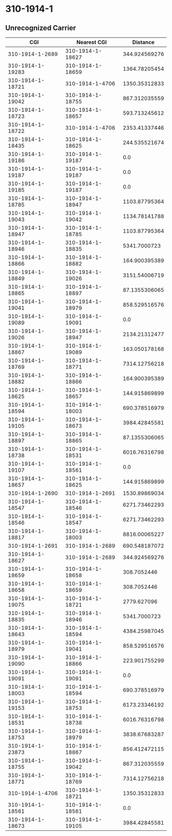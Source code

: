 # 310-1914-1
## Unrecognized Carrier


| CGI | Nearest CGI | Distance |
|-----|-------------|----------|
| 310-1914-1-2689 | 310-1914-1-18627 | 344.924569276 |
| 310-1914-1-19283 | 310-1914-1-18659 | 1364.78205454 |
| 310-1914-1-18721 | 310-1914-1-4706 | 1350.35312833 |
| 310-1914-1-19042 | 310-1914-1-18755 | 867.312035559 |
| 310-1914-1-18723 | 310-1914-1-18657 | 593.713245612 |
| 310-1914-1-18722 | 310-1914-1-4706 | 2353.41337446 |
| 310-1914-1-18435 | 310-1914-1-18625 | 244.535521674 |
| 310-1914-1-19186 | 310-1914-1-19187 | 0.0 |
| 310-1914-1-19187 | 310-1914-1-19187 | 0.0 |
| 310-1914-1-19185 | 310-1914-1-19187 | 0.0 |
| 310-1914-1-18785 | 310-1914-1-18947 | 1103.87795364 |
| 310-1914-1-19043 | 310-1914-1-19042 | 1134.78141788 |
| 310-1914-1-18947 | 310-1914-1-18785 | 1103.87795364 |
| 310-1914-1-18946 | 310-1914-1-18835 | 5341.7000723 |
| 310-1914-1-18866 | 310-1914-1-18882 | 164.900395389 |
| 310-1914-1-18849 | 310-1914-1-19026 | 3151.54006719 |
| 310-1914-1-18865 | 310-1914-1-18897 | 87.1355306065 |
| 310-1914-1-19041 | 310-1914-1-18979 | 858.529516576 |
| 310-1914-1-19089 | 310-1914-1-19091 | 0.0 |
| 310-1914-1-19026 | 310-1914-1-18947 | 2134.21312477 |
| 310-1914-1-18867 | 310-1914-1-19089 | 163.050178168 |
| 310-1914-1-18769 | 310-1914-1-18771 | 7314.12756218 |
| 310-1914-1-18882 | 310-1914-1-18866 | 164.900395389 |
| 310-1914-1-18625 | 310-1914-1-18657 | 144.915869899 |
| 310-1914-1-18594 | 310-1914-1-18003 | 690.378516979 |
| 310-1914-1-19105 | 310-1914-1-18673 | 3984.42845581 |
| 310-1914-1-18897 | 310-1914-1-18865 | 87.1355306065 |
| 310-1914-1-18738 | 310-1914-1-18531 | 6016.76316798 |
| 310-1914-1-19107 | 310-1914-1-18561 | 0.0 |
| 310-1914-1-18657 | 310-1914-1-18625 | 144.915869899 |
| 310-1914-1-2690 | 310-1914-1-2691 | 1530.89869034 |
| 310-1914-1-18547 | 310-1914-1-18546 | 6271.73462293 |
| 310-1914-1-18546 | 310-1914-1-18547 | 6271.73462293 |
| 310-1914-1-18817 | 310-1914-1-18003 | 8816.00065227 |
| 310-1914-1-2691 | 310-1914-1-2689 | 690.548187072 |
| 310-1914-1-18627 | 310-1914-1-2689 | 344.924569276 |
| 310-1914-1-18659 | 310-1914-1-18658 | 308.7052446 |
| 310-1914-1-18658 | 310-1914-1-18659 | 308.7052446 |
| 310-1914-1-19075 | 310-1914-1-18721 | 2779.627096 |
| 310-1914-1-18835 | 310-1914-1-18946 | 5341.7000723 |
| 310-1914-1-18643 | 310-1914-1-18594 | 4384.25987045 |
| 310-1914-1-18979 | 310-1914-1-19041 | 858.529516576 |
| 310-1914-1-19090 | 310-1914-1-18866 | 223.901755299 |
| 310-1914-1-19091 | 310-1914-1-19091 | 0.0 |
| 310-1914-1-18003 | 310-1914-1-18594 | 690.378516979 |
| 310-1914-1-19153 | 310-1914-1-18753 | 6173.23346192 |
| 310-1914-1-18531 | 310-1914-1-18738 | 6016.76316798 |
| 310-1914-1-18753 | 310-1914-1-18979 | 3838.67683287 |
| 310-1914-1-23873 | 310-1914-1-18867 | 856.412472115 |
| 310-1914-1-18755 | 310-1914-1-19042 | 867.312035559 |
| 310-1914-1-18771 | 310-1914-1-18769 | 7314.12756218 |
| 310-1914-1-4706 | 310-1914-1-18721 | 1350.35312833 |
| 310-1914-1-18561 | 310-1914-1-18561 | 0.0 |
| 310-1914-1-18673 | 310-1914-1-19105 | 3984.42845581 |
